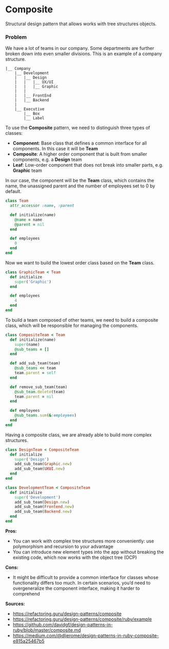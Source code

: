# Composite

Structural design pattern that allows works with tree structures objects.

### Problem

We have a lot of teams in our company. Some departments are further broken down into even smaller divisions. This is an example of a company structure.

```
|__ Company
    |__ Development
    |   |__ Design
    |   |   |__ UX/UI
    |   |   |__ Graphic
    |   |
    |   |__ FrontEnd
    |   |__ Backend
    |
    |__ Executive
        |__ Box
        |__ Label
```

To use the **Composite** pattern, we need to distinguish three types of classes:
- **Component**: Base class that defines a common interface for all components. In this case it will be **Team**
- **Composite**: A higher order component that is built from smaller components, e.g. a **Design** team
- **Leaf**: Low-order component that does not break into smaller parts, e.g. **Graphic** team

In our case, the component will be the **Team** class, which contains the name, the unassigned parent and the number of employees set to 0 by default.

``` Ruby
class Team
  attr_accessor :name, :parent

  def initialize(name)
    @name = name
    @parent = nil
  end

  def employees
    0
  end
end
```

Now we want to build the lowest order class based on the **Team** class.

``` Ruby
class GraphicTeam < Team
  def initialize
    super('Graphic')
  end

  def employees
    4
  end
end
```

To build a team composed of other teams, we need to build a composite class, which will be responsible for managing the components.

``` Ruby
class CompositeTeam < Team
  def initialize(name)
    super(name)
    @sub_teams = []
  end

  def add_sub_team(team)
    @sub_teams << team
    team.parent = self
  end

  def remove_sub_team(team)
    @sub_team.delete(team)
    team.parent = nil
  end

  def employees
    @sub_teams.sum(&:employees)
  end
end
```

Having a composite class, we are already able to build more complex structures.

``` Ruby
class DesignTeam < CompositeTeam
  def initialize
    super('Design')
    add_sub_team(Graphic.new)
    add_sub_team(UXUI.new)
  end
end

class DevelopmentTeam < CompositeTeam
  def initialize
    super('Development')
    add_sub_team(Design.new)
    add_sub_team(Frontend.new)
    add_sub_team(Backend.new)
  end
end
```

**Pros:**
- You can work with complex tree structures more conveniently: use polymorphism and recursion to your advantage
- You can introduce new element types into the app without breaking the existing code, which now works with the object tree (OCP)

**Cons:**
- It might be difficult to provide a common interface for classes whose functionality differs too much. In certain scenarios, you’d need to overgeneralize the component interface, making it harder to comprehend

**Sources:**
- https://refactoring.guru/design-patterns/composite
- https://refactoring.guru/design-patterns/composite/ruby/example
- https://github.com/davidgf/design-patterns-in-ruby/blob/master/composite.md
- https://medium.com/@dljerome/design-patterns-in-ruby-composite-e815a25467b5
